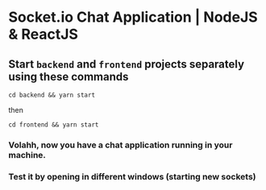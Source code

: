 # Socket.io Chat Application | NodeJS & ReactJS

## Start `backend` and `frontend` projects separately using these commands
```shell
cd backend && yarn start
```
then
```shell
cd frontend && yarn start
```

### Volahh, now you have a chat application running in your machine. 
### Test it by opening in different windows (starting new sockets)
